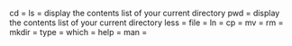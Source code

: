 cd = 
ls = display the contents list of your current directory
pwd = display the contents list of your current directory
less =
file =
ln =
cp =
mv =
rm =
mkdir =
type =
which =
help =
man =
